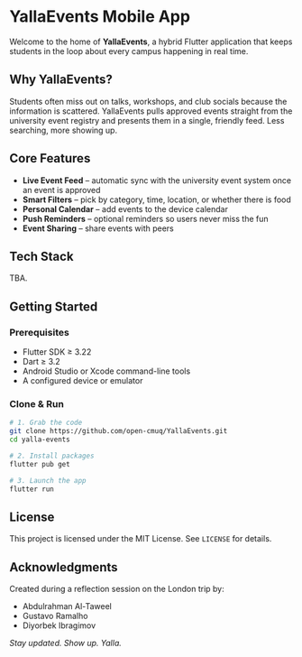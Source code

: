 # YallaEvents Mobile App

Welcome to the home of **YallaEvents**, a hybrid Flutter application that keeps students in the loop about every campus happening in real time.

## Why YallaEvents?
Students often miss out on talks, workshops, and club socials because the information is scattered. YallaEvents pulls approved events straight from the university event registry and presents them in a single, friendly feed. Less searching, more showing up.

## Core Features
- **Live Event Feed** – automatic sync with the university event system once an event is approved
- **Smart Filters** – pick by category, time, location, or whether there is food
- **Personal Calendar** – add events to the device calendar
- **Push Reminders** – optional reminders so users never miss the fun
- **Event Sharing** – share events with peers

## Tech Stack
TBA.

## Getting Started

### Prerequisites
- Flutter SDK ≥ 3.22
- Dart ≥ 3.2
- Android Studio or Xcode command-line tools
- A configured device or emulator

### Clone & Run
```bash
# 1. Grab the code
git clone https://github.com/open-cmuq/YallaEvents.git
cd yalla-events

# 2. Install packages
flutter pub get

# 3. Launch the app
flutter run
```

## License
This project is licensed under the MIT License. See `LICENSE` for details.

## Acknowledgments
Created during a reflection session on the London trip by:
- Abdulrahman Al-Taweel
- Gustavo Ramalho
- Diyorbek Ibragimov

_Stay updated. Show up. Yalla._
